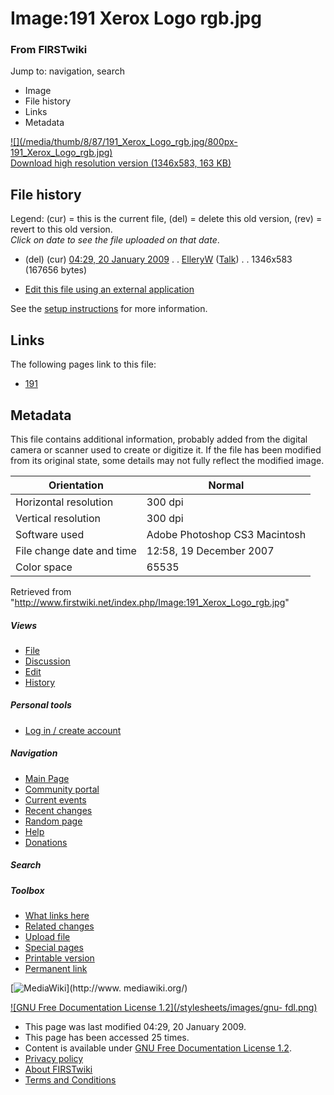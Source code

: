 

# Image:191 Xerox Logo rgb.jpg

### From FIRSTwiki

Jump to: navigation, search

  * Image
  * File history
  * Links
  * Metadata

[![](/media/thumb/8/87/191_Xerox_Logo_rgb.jpg/800px-
191_Xerox_Logo_rgb.jpg)](/media/8/87/191_Xerox_Logo_rgb.jpg)  
[Download high resolution version (1346x583, 163
KB)](/media/8/87/191_Xerox_Logo_rgb.jpg)

## File history

Legend: (cur) = this is the current file, (del) = delete this old version,
(rev) = revert to this old version.  
_Click on date to see the file uploaded on that date_.

  * (del) (cur) [04:29, 20 January 2009](/media/8/87/191_Xerox_Logo_rgb.jpg "/media/8/87/191 Xerox Logo rgb.jpg" ) . . [ElleryW](/index.php?title=User:ElleryW&action=edit "User:ElleryW" ) ([Talk](/index.php?title=User_talk:ElleryW&action=edit "User talk:ElleryW" )) . . 1346x583 (167656 bytes)
  

  * [Edit this file using an external application](/index.php?title=Image:191_Xerox_Logo_rgb.jpg&action=edit&externaledit=true&mode=file "Image:191 Xerox Logo rgb.jpg" )

See the [setup
instructions](http://meta.wikimedia.org/wiki/Help:External_editors
"http://meta.wikimedia.org/wiki/Help:External_editors" ) for more information.

## Links

The following pages link to this file:

  * [191](/index.php/191 "191" )

## Metadata

This file contains additional information, probably added from the digital
camera or scanner used to create or digitize it. If the file has been modified
from its original state, some details may not fully reflect the modified
image.

Orientation |  Normal  
---|---  
Horizontal resolution |  300 dpi  
Vertical resolution |  300 dpi  
Software used |  Adobe Photoshop CS3 Macintosh  
File change date and time |  12:58, 19 December 2007  
Color space |  65535  
  
Retrieved from
"<http://www.firstwiki.net/index.php/Image:191_Xerox_Logo_rgb.jpg>"

##### Views

  * [File](/index.php/Image:191_Xerox_Logo_rgb.jpg)
  * [Discussion](/index.php?title=Image_talk:191_Xerox_Logo_rgb.jpg&action=edit)
  * [Edit](/index.php?title=Image:191_Xerox_Logo_rgb.jpg&action=edit)
  * [History](/index.php?title=Image:191_Xerox_Logo_rgb.jpg&action=history)

##### Personal tools

  * [Log in / create account](/index.php?title=Special:Userlogin&returnto=Image:191_Xerox_Logo_rgb.jpg)

[](/index.php/Main_Page "Main Page" )

##### Navigation

  * [Main Page](/index.php/Main_Page)
  * [Community portal](/index.php/FIRSTwiki:Community_portal)
  * [Current events](/index.php/Current_events)
  * [Recent changes](/index.php/Special:Recentchanges)
  * [Random page](/index.php/Special:Random)
  * [Help](/index.php/FIRSTwiki:Help)
  * [Donations](/index.php/FIRSTwiki:Site_support)

##### Search



##### Toolbox

  * [What links here](/index.php/Special:Whatlinkshere/Image:191_Xerox_Logo_rgb.jpg)
  * [Related changes](/index.php/Special:Recentchangeslinked/Image:191_Xerox_Logo_rgb.jpg)
  * [Upload file](/index.php/Special:Upload)
  * [Special pages](/index.php/Special:Specialpages)
  * [Printable version](/index.php?title=Image:191_Xerox_Logo_rgb.jpg&printable=yes)
  * [Permanent link](/index.php?title=Image:191_Xerox_Logo_rgb.jpg&oldid=70740)

[![MediaWiki](/skins/common/images/poweredby_mediawiki_88x31.png)](http://www.
mediawiki.org/)

[![GNU Free Documentation License 1.2](/stylesheets/images/gnu-
fdl.png)](http://www.gnu.org/copyleft/fdl.html)

  * This page was last modified 04:29, 20 January 2009.
  * This page has been accessed 25 times.
  * Content is available under [GNU Free Documentation License 1.2](http://www.gnu.org/copyleft/fdl.html "http://www.gnu.org/copyleft/fdl.html" ).
  * [Privacy policy](/index.php/FIRSTwiki:Privacy_policy "FIRSTwiki:Privacy policy" )
  * [About FIRSTwiki](/index.php/FIRSTwiki:About "FIRSTwiki:About" )
  * [Terms and Conditions](/index.php/FIRSTwiki:Terms_and_conditions "FIRSTwiki:Terms and conditions" )

